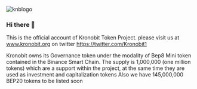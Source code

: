 ![knblogo](https://user-images.githubusercontent.com/77468477/118854417-b7098800-b8a2-11eb-8308-5be9d69dd694.png)
### Hi there 👋

<!--
**kronobit/Kronobit** is a ✨ _special_ ✨ repository because its `README.md` (this file) appears on your GitHub profile.

Here are some ideas to get you started:

- 🔭 I’m currently working on ...
- 🌱 I’m currently learning ...
- 👯 I’m looking to collaborate on ...
- 🤔 I’m looking for help with ...
- 💬 Ask me about ...
- 📫 How to reach me: ...
- 😄 Pronouns: ...
- ⚡ Fun fact: ...
-->
This is the official account of Kronobit Token Project. please visit us at www.kronobit.org 
on twitter https://twitter.com/Kronobit1 

Kronobit owns its Governance token under the modality of Bep8 Mini token contained in the Binance Smart Chain. The supply is 1,000,000 (one million tokens) which are a support within the project, at the same time they are used as investment and capitalization tokens
Also we have 145,000,000 BEP20 tokens to be listed soon

